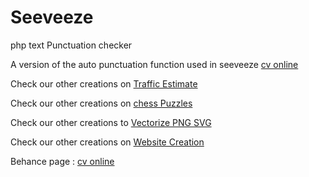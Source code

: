 # Seeveeze
php text Punctuation checker

A version of the auto punctuation function used in seeveeze <a href="https://www.seeveeze.com">cv online</a>

Check our other creations on <a href="https://www.trafiklite.com">Traffic Estimate</a>

Check our other creations on <a href="http://www.grandbastard.com">chess Puzzles</a>

Check our other creations to <a href="http://www.hectorthevector.com">Vectorize PNG SVG</a>

Check our other creations on <a href="http://www.diplocodus.com">Website Creation</a>

Behance page : <a href="https://www.behance.net/mikehiggins2">cv online</a>
